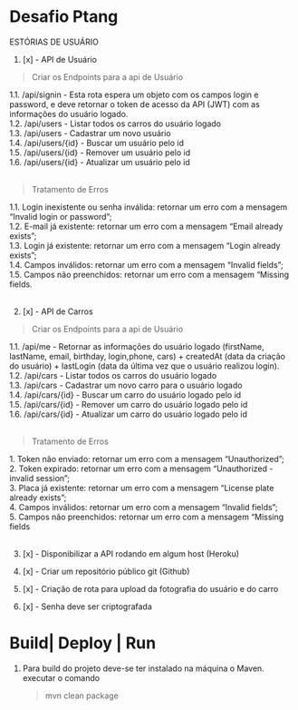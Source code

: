 # Desafio Ptang

ESTÓRIAS DE USUÁRIO

1. [x] - API de Usuário

  <blockquote>Criar os Endpoints para a api de Usuário</blockquote>
            1.1. /api/signin - Esta rota espera um objeto com os campos login e password, e deve retornar o token
                 de acesso da API (JWT) com as informações do usuário logado.
            <br>1.2. /api/users - Listar todos os carros do usuário logado 
            <br>1.3. /api/users - Cadastrar um novo usuário
            <br>1.4. /api/users/{id} - Buscar um usuário pelo id
            <br>1.5. /api/users/{id} - Remover um usuário pelo id
            <br>1.6. /api/users/{id} - Atualizar um usuário pelo id <br><br>

  <blockquote>Tratamento de Erros</blockquote>
            1.1. Login inexistente ou senha inválida: retornar um erro com a mensagem “Invalid login or password”;
            <br>1.2. E-mail já existente: retornar um erro com a mensagem “Email already exists”;
            <br>1.3. Login já existente: retornar um erro com a mensagem “Login already exists”;
            <br>1.4. Campos inválidos: retornar um erro com a mensagem “Invalid fields”;
            <br>1.5. Campos não preenchidos: retornar um erro com a mensagem “Missing fields.<br><br>


2. [x] - API de Carros

  <blockquote>Criar os Endpoints para a api de Usuário</blockquote>
            1.1. /api/me - Retornar as informações do usuário logado (firstName, lastName, email, birthday,
                 login,phone, cars) + createdAt (data da criação do usuário) + lastLogin (data da última vez 
                 que o usuário realizou login).
            <br>1.2. /api/cars - Listar todos os carros do usuário logado 
            <br>1.3. /api/cars - Cadastrar um novo carro para o usuário logado 
            <br>1.4. /api/cars/{id} - Buscar um carro do usuário logado pelo id 
            <br>1.5. /api/cars/{id} - Remover um carro do usuário logado pelo id 
            <br>1.6. /api/cars/{id} - Atualizar um carro do usuário logado pelo id<br><br>

  <blockquote>Tratamento de Erros</blockquote>
            1. Token não enviado: retornar um erro com a mensagem “Unauthorized”;
            <br>2. Token expirado: retornar um erro com a mensagem “Unauthorized - invalid session”;
            <br>3. Placa já existente: retornar um erro com a mensagem “License plate already exists”;
            <br>4. Campos inválidos: retornar um erro com a mensagem “Invalid fields”;
            <br>5. Campos não preenchidos: retornar um erro com a mensagem “Missing fields<br><br>




3. [x] - Disponibilizar a API rodando em algum host (Heroku)<br>

4. [x] - Criar um repositório público git (Github)<br>

5. [x] - Criação de rota para upload da fotografia do usuário e do carro<br>

6. [x] - Senha deve ser criptografada



# Build| Deploy | Run

1. Para build do projeto deve-se ter instalado na máquina o Maven.
  executar o comando <blockquote>mvn clean package</blockquote>
